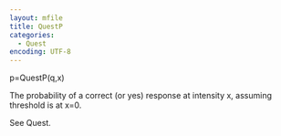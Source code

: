 ```yaml
---
layout: mfile
title: QuestP
categories:
  - Quest
encoding: UTF-8
---
```


p=QuestP(q,x)

The probability of a correct (or yes) response at intensity x, assuming
threshold is at x=0.

See Quest.